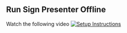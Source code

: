 ## Run Sign Presenter Offline

Watch the following video
[![Setup Instructions](https://img.youtube.com/vi/kCQklFYElE4/0.jpg)](https://www.youtube.com/watch?v=kCQklFYElE4)
